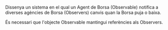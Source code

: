 Dissenya un sistema en el qual un Agent de Borsa (Observable) notifica a diverses 
agències de Borsa (Observers) canvis quan la Borsa puja o baixa.

És necessari que l'objecte Observable mantingui referències als Observers.
